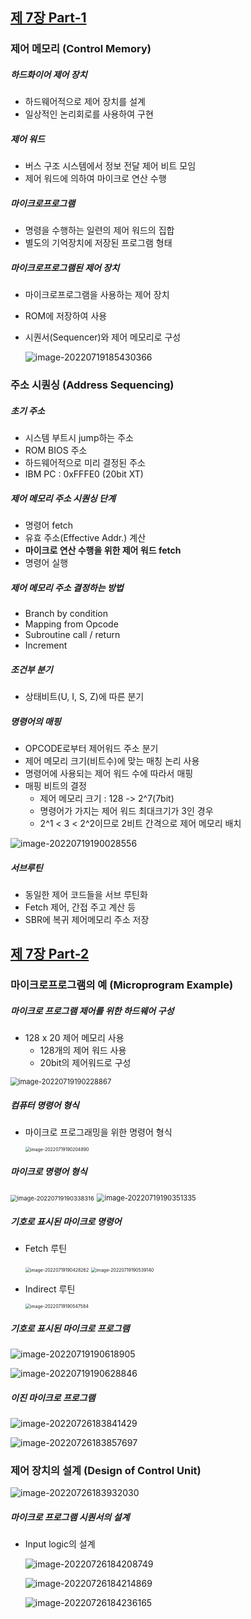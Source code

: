 
## [제 7장 Part-1](https://www.youtube.com/watch?v=nhJ1prbfmuE&list=PLc8fQ-m7b1hCHTT7VH2oo0Ng7Et096dYc&index=16)

### 제어 메모리 (Control Memory)

##### 하드화이어 제어 장치

- 하드웨어적으로 제어 장치를 설계
- 일상적인 논리회로를 사용하여 구현

##### 제어 워드

- 버스 구조 시스템에서 정보 전달 제어 비트 모임
- 제어 워드에 의하여 마이크로 연산 수행

##### 마이크로프로그램

- 명령을 수행하는 일련의 제어 워드의 집합
- 별도의 기억장치에 저장된 프로그램 형태

##### 마이크로프로그램된 제어 장치

- 마이크로프로그램을 사용하는 제어 장치

- ROM에 저장하여 사용

- 시퀀서(Sequencer)와 제어 메모리로 구성

  ![image-20220719185430366](7장-마이크로-프로그램.assets/image-20220719185430366.png)

### 주소 시퀀싱 (Address Sequencing)

##### 초기 주소

- 시스템 부트시 jump하는 주소
- ROM BIOS 주소
- 하드웨어적으로 미리 결정된 주소
- IBM PC : 0xFFFE0 (20bit XT)

##### 제어 메모리 주소 시퀀싱 단계

- 명령어 fetch
- 유효 주소(Effective Addr.) 계산
- **마이크로 연산 수행을 위한 제어 워드 fetch**
- 명령어 실행

##### 제어 메모리 주소 결정하는 방법

- Branch by condition
- Mapping from Opcode
- Subroutine call / return
- Increment

##### 조건부 분기

- 상태비트(U, I, S, Z)에 따른 분기

##### 명령어의 매핑

- OPCODE로부터 제어워드 주소 분기
- 제어 메모리 크기(비트수)에 맞는 매칭 논리 사용
- 명령어에 사용되는 제어 워드 수에 따라서 매핑
- 매핑 비트의 결정
  - 제어 메모리 크기 : 128 -> 2^7(7bit)
  - 명령어가 가지는 제어 워드 최대크기가 3인 경우
  - 2^1 < 3 < 2^2이므로 2비트 간격으로 제어 메모리 배치

![image-20220719190028556](7장-마이크로-프로그램.assets/image-20220719190028556.png)

##### 서브루틴

- 동일한 제어 코드들을 서브 루틴화
- Fetch 제어, 간접 주고 계산 등
- SBR에 복귀 제어메모리 주소 저장

## [제 7장 Part-2](https://www.youtube.com/watch?v=lBNXUYRcDHc&list=PLc8fQ-m7b1hCHTT7VH2oo0Ng7Et096dYc&index=17)

### 마이크로프로그램의 예 (Microprogram Example)

##### 마이크로 프로그램 제어를 위한 하드웨어 구성

- 128 x 20 제어 메모리 사용
  - 128개의 제어 워드 사용
  - 20bit의 제어워드로 구성

<img src="7장-마이크로-프로그램.assets/image-20220719190228867.png" alt="image-20220719190228867" style="zoom:80%;" />

##### 컴퓨터 명령어 형식

- 마이크로 프로그래밍을 위한 명령어 형식

  <img src="7장-마이크로-프로그램.assets/image-20220719190204890.png" alt="image-20220719190204890" style="zoom:50%;" />

##### 마이크로 명령어 형식

<img src="7장-마이크로-프로그램.assets/image-20220719190338316.png" alt="image-20220719190338316" style="zoom:67%;" />

<img src="7장-마이크로-프로그램.assets/image-20220719190351335.png" alt="image-20220719190351335" style="zoom:80%;" />

##### 기호로 표시된 마이크로 명령어

- Fetch 루틴

  <img src="7장-마이크로-프로그램.assets/image-20220719190428262.png" alt="image-20220719190428262" style="zoom:50%;" />

  <img src="7장-마이크로-프로그램.assets/image-20220719190539140.png" alt="image-20220719190539140" style="zoom:50%;" />

- Indirect 루틴

  <img src="7장-마이크로-프로그램.assets/image-20220719190547584.png" alt="image-20220719190547584" style="zoom:50%;" />

##### 기호로 표시된 마이크로 프로그램

![image-20220719190618905](7장-마이크로-프로그램.assets/image-20220719190618905.png)

![image-20220719190628846](7장-마이크로-프로그램.assets/image-20220719190628846.png)

##### 이진 마이크로 프로그램

![image-20220726183841429](7장-마이크로-프로그램.assets/image-20220726183841429.png)

![image-20220726183857697](7장-마이크로-프로그램.assets/image-20220726183857697.png)

### 제어 장치의 설계 (Design of Control Unit)

![image-20220726183932030](7장-마이크로-프로그램.assets/image-20220726183932030.png)

##### 마이크로 프로그램 시퀀서의 설계

- Input logic의 설계

  ![image-20220726184208749](7장-마이크로-프로그램.assets/image-20220726184208749.png)

  ![image-20220726184214869](7장-마이크로-프로그램.assets/image-20220726184214869.png)

  ![image-20220726184236165](7장-마이크로-프로그램.assets/image-20220726184236165.png)